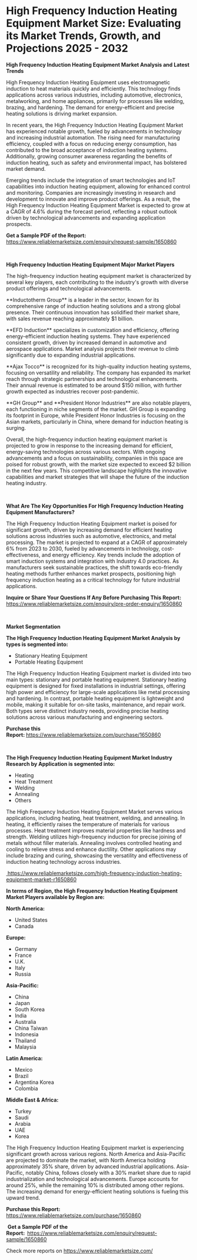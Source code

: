 <p><h1>High Frequency Induction Heating Equipment Market Size: Evaluating its Market Trends, Growth, and Projections 2025 - 2032</h1></p><p><strong>High Frequency Induction Heating Equipment Market Analysis and Latest Trends</strong></p>
<p><p>High Frequency Induction Heating Equipment uses electromagnetic induction to heat materials quickly and efficiently. This technology finds applications across various industries, including automotive, electronics, metalworking, and home appliances, primarily for processes like welding, brazing, and hardening. The demand for energy-efficient and precise heating solutions is driving market expansion.</p><p>In recent years, the High Frequency Induction Heating Equipment Market has experienced notable growth, fueled by advancements in technology and increasing industrial automation. The rising need for manufacturing efficiency, coupled with a focus on reducing energy consumption, has contributed to the broad acceptance of induction heating systems. Additionally, growing consumer awareness regarding the benefits of induction heating, such as safety and environmental impact, has bolstered market demand.</p><p>Emerging trends include the integration of smart technologies and IoT capabilities into induction heating equipment, allowing for enhanced control and monitoring. Companies are increasingly investing in research and development to innovate and improve product offerings. As a result, the High Frequency Induction Heating Equipment Market is expected to grow at a CAGR of 4.6% during the forecast period, reflecting a robust outlook driven by technological advancements and expanding application prospects.</p></p>
<p><strong>Get a Sample PDF of the Report:&nbsp;</strong> <a href="https://www.reliablemarketsize.com/enquiry/request-sample/1650860?utm_campaign=2337&utm_medium=2&utm_source=Github&utm_content=ia&utm_term=08042025&utm_id=high-frequency-induction-heating-equipment">https://www.reliablemarketsize.com/enquiry/request-sample/1650860</a></p>
<p>&nbsp;</p>
<p><strong>High Frequency Induction Heating Equipment Major Market Players</strong></p>
<p><p>The high-frequency induction heating equipment market is characterized by several key players, each contributing to the industry's growth with diverse product offerings and technological advancements. </p><p>**Inductotherm Group** is a leader in the sector, known for its comprehensive range of induction heating solutions and a strong global presence. Their continuous innovation has solidified their market share, with sales revenue reaching approximately $1 billion. </p><p>**EFD Induction** specializes in customization and efficiency, offering energy-efficient induction heating systems. They have experienced consistent growth, driven by increased demand in automotive and aerospace applications. Market analysis projects their revenue to climb significantly due to expanding industrial applications.</p><p>**Ajax Tocco** is recognized for its high-quality induction heating systems, focusing on versatility and reliability. The company has expanded its market reach through strategic partnerships and technological enhancements. Their annual revenue is estimated to be around $150 million, with further growth expected as industries recover post-pandemic.</p><p>**GH Group** and **President Honor Industries** are also notable players, each functioning in niche segments of the market. GH Group is expanding its footprint in Europe, while President Honor Industries is focusing on the Asian markets, particularly in China, where demand for induction heating is surging.</p><p>Overall, the high-frequency induction heating equipment market is projected to grow in response to the increasing demand for efficient, energy-saving technologies across various sectors. With ongoing advancements and a focus on sustainability, companies in this space are poised for robust growth, with the market size expected to exceed $2 billion in the next few years. This competitive landscape highlights the innovative capabilities and market strategies that will shape the future of the induction heating industry.</p></p>
<p>&nbsp;</p>
<p><strong>What Are The Key Opportunities For High Frequency Induction Heating Equipment Manufacturers?</strong></p>
<p><p>The High Frequency Induction Heating Equipment market is poised for significant growth, driven by increasing demand for efficient heating solutions across industries such as automotive, electronics, and metal processing. The market is projected to expand at a CAGR of approximately 6% from 2023 to 2030, fueled by advancements in technology, cost-effectiveness, and energy efficiency. Key trends include the adoption of smart induction systems and integration with Industry 4.0 practices. As manufacturers seek sustainable practices, the shift towards eco-friendly heating methods further enhances market prospects, positioning high frequency induction heating as a critical technology for future industrial applications.</p></p>
<p><strong>Inquire or Share Your Questions If Any Before Purchasing This Report:</strong> <a href="https://www.reliablemarketsize.com/enquiry/pre-order-enquiry/1650860?utm_campaign=2337&utm_medium=2&utm_source=Github&utm_content=ia&utm_term=08042025&utm_id=high-frequency-induction-heating-equipment">https://www.reliablemarketsize.com/enquiry/pre-order-enquiry/1650860</a></p>
<p>&nbsp;</p>
<p><strong>Market Segmentation</strong></p>
<p><strong>The High Frequency Induction Heating Equipment Market Analysis by types is segmented into:</strong></p>
<p><ul><li>Stationary Heating Equipment</li><li>Portable Heating Equipment</li></ul></p>
<p><p>The High Frequency Induction Heating Equipment market is divided into two main types: stationary and portable heating equipment. Stationary heating equipment is designed for fixed installations in industrial settings, offering high power and efficiency for large-scale applications like metal processing and hardening. In contrast, portable heating equipment is lightweight and mobile, making it suitable for on-site tasks, maintenance, and repair work. Both types serve distinct industry needs, providing precise heating solutions across various manufacturing and engineering sectors.</p></p>
<p><strong>Purchase this Report:&nbsp;</strong><a href="https://www.reliablemarketsize.com/purchase/1650860?utm_campaign=2337&utm_medium=2&utm_source=Github&utm_content=ia&utm_term=08042025&utm_id=high-frequency-induction-heating-equipment">https://www.reliablemarketsize.com/purchase/1650860</a></p>
<p>&nbsp;</p>
<p><strong>The High Frequency Induction Heating Equipment Market Industry Research by Application is segmented into:</strong></p>
<p><ul><li>Heating</li><li>Heat Treatment</li><li>Welding</li><li>Annealing</li><li>Others</li></ul></p>
<p><p>The High Frequency Induction Heating Equipment Market serves various applications, including heating, heat treatment, welding, and annealing. In heating, it efficiently raises the temperature of materials for various processes. Heat treatment improves material properties like hardness and strength. Welding utilizes high-frequency induction for precise joining of metals without filler materials. Annealing involves controlled heating and cooling to relieve stress and enhance ductility. Other applications may include brazing and curing, showcasing the versatility and effectiveness of induction heating technology across industries.</p></p>
<p><a href="https://www.reliablemarketsize.com/high-frequency-induction-heating-equipment-market-r1650860?utm_campaign=2337&utm_medium=2&utm_source=Github&utm_content=ia&utm_term=08042025&utm_id=high-frequency-induction-heating-equipment">&nbsp;https://www.reliablemarketsize.com/high-frequency-induction-heating-equipment-market-r1650860</a></p>
<p><strong>In terms of Region, the High Frequency Induction Heating Equipment Market Players available by Region are:</strong></p>
<p>
    <p> <strong> North America: </strong>
        <ul>
            <li>United States</li>
            <li>Canada</li>
        </ul>
        </p> 
    <p> <strong> Europe: </strong>
        <ul>
            <li>Germany</li>
            <li>France</li>
            <li>U.K.</li>
            <li>Italy</li>
            <li>Russia</li>
        </ul>
        </p> 
    <p> <strong> Asia-Pacific: </strong>
        <ul>
            <li>China</li>
            <li>Japan</li>
            <li>South Korea</li>
            <li>India</li>
            <li>Australia</li>
            <li>China Taiwan</li>
            <li>Indonesia</li>
            <li>Thailand</li>
            <li>Malaysia</li>
        </ul>
        </p> 
    <p> <strong> Latin America: </strong>
        <ul>
            <li>Mexico</li>
            <li>Brazil</li>
            <li>Argentina Korea</li>
            <li>Colombia</li>
        </ul>
        </p> 
    <p> <strong> Middle East & Africa: </strong>
        <ul>
            <li>Turkey</li>
            <li>Saudi</li>
            <li>Arabia</li>
            <li>UAE</li>
            <li>Korea</li>
        </ul>
    </p>
    </p>
<p><p>The High Frequency Induction Heating Equipment market is experiencing significant growth across various regions. North America and Asia-Pacific are projected to dominate the market, with North America holding approximately 35% share, driven by advanced industrial applications. Asia-Pacific, notably China, follows closely with a 30% market share due to rapid industrialization and technological advancements. Europe accounts for around 25%, while the remaining 10% is distributed among other regions. The increasing demand for energy-efficient heating solutions is fueling this upward trend.</p></p>
<p><strong>Purchase this Report: </strong><a href="https://www.reliablemarketsize.com/purchase/1650860?utm_campaign=2337&utm_medium=2&utm_source=Github&utm_content=ia&utm_term=08042025&utm_id=high-frequency-induction-heating-equipment">https://www.reliablemarketsize.com/purchase/1650860</a></p>
<p>&nbsp;<strong>Get a Sample PDF of the Report:&nbsp;&nbsp;</strong><a href="https://www.reliablemarketsize.com/enquiry/request-sample/1650860?utm_campaign=2337&utm_medium=2&utm_source=Github&utm_content=ia&utm_term=08042025&utm_id=high-frequency-induction-heating-equipment">https://www.reliablemarketsize.com/enquiry/request-sample/1650860</a></p>
<p><strong></strong></p>
<p>Check more reports on <a href="https://www.reliablemarketsize.com/?utm_campaign=2337&utm_medium=2&utm_source=Github&utm_content=ia&utm_term=08042025&utm_id=high-frequency-induction-heating-equipment">https://www.reliablemarketsize.com/</a></p>